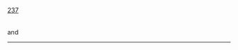 [237](https://github.com/guilhermeprokisch/guilherme/issues/237) 
###### 

and



-------------------------------------------------------------------------------

